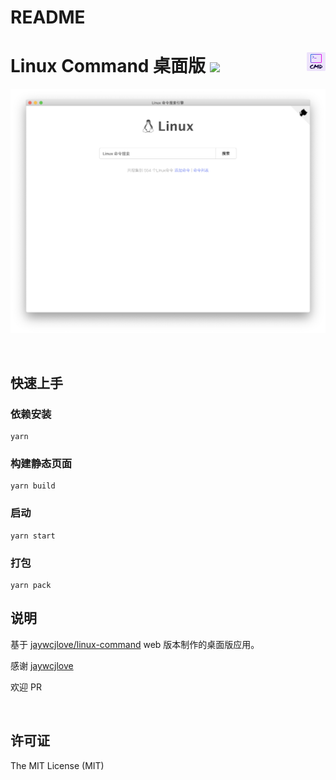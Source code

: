 # README
Linux Command 桌面版 ![](https://img.shields.io/npm/l/whistle.svg?style=flat-square)
<img src="logo.png" align="right" width="30" heigh="auto">
===

![软件截图](./mac-screenshot.png)

<br>

## 快速上手

### 依赖安装
```shell
yarn
```

### 构建静态页面
```shell
yarn build
```

### 启动
```shell
yarn start
```
### 打包
```
yarn pack
```

## 说明
基于 [jaywcjlove/linux-command](https://github.com/jaywcjlove/linux-command) web 版本制作的桌面版应用。

感谢 [jaywcjlove](https://github.com/jaywcjlove)

欢迎 PR

<br>

## 许可证

The MIT License (MIT)
